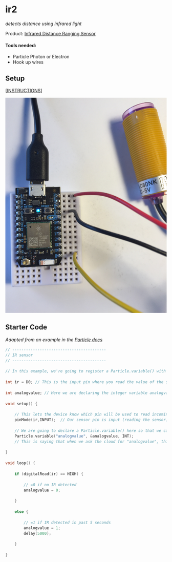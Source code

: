 # ir2

*detects distance using infrared light*

Product: [Infrared Distance Ranging Sensor](http://www.14core.com/wiring-the-e18-d80nk-infrared-distance-ranging-sensor/)

#### Tools needed: 

- Particle Photon or Electron
- Hook up wires

## Setup

[[INSTRUCTIONS](http://www.14core.com/wiring-the-e18-d80nk-infrared-distance-ranging-sensor/)]

![photo of setup](img/ir2.JPG)

## Starter Code

*Adapted from an example in the [Particle docs](https://docs.particle.io/guide/getting-started/examples/photon/#read-your-photoresistor-function-and-variable)*

``` cpp
// -----------------------------------------
// IR sensor
// -----------------------------------------

// In this example, we're going to register a Particle.variable() with the cloud so that we can read the status of an IR sensor.

int ir = D0; // This is the input pin where you read the value of the sensor.

int analogvalue; // Here we are declaring the integer variable analogvalue, which we will use later to store the value of the sensor.

void setup() {

    // This lets the device know which pin will be used to read incoming voltage.
    pinMode(ir,INPUT);  // Our sensor pin is input (reading the sensor)

    // We are going to declare a Particle.variable() here so that we can access the value of the sensor from the cloud.
    Particle.variable("analogvalue", &analogvalue, INT);
    // This is saying that when we ask the cloud for "analogvalue", this will reference the variable analogvalue in this app, which is an integer variable.

}

void loop() {

    if (digitalRead(ir) == HIGH) {

        // =0 if no IR detected
        analogvalue = 0;
        
    }
    
    else {

        // =1 if IR detected in past 5 seconds
        analogvalue = 1;
        delay(5000);

    }
    
}
```

